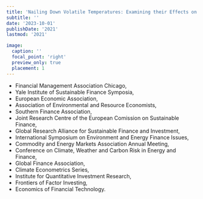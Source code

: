 ```yaml
---
title: 'Nailing Down Volatile Temperatures: Examining their Effects on Stock Prices'
subtitle: ''
date: '2023-10-01'
publishDate: '2021'
lastmod: '2021'

image: 
  caption: ''
  focal_point: 'right'
  preview_only: true
  placement: 1
---
```

- Financial Management Association Chicago,
- Yale Institute of Sustainable Finance Symposia,
- European Economic Association,
- Association of Environmental and Resource Economists,
- Southern Finance Association,
- Joint Research Centre of the European Comission on Sustainable Finance,
- Global Research Alliance for Sustainable Finance and Investment,
- International Symposium on Environment and Energy Finance Issues,
- Commodity and Energy Markets Association Annual Meeting,
- Conference on Climate, Weather and Carbon Risk in Energy and Finance,
- Global Finance Association,
- Climate Econometrics Series,
- Institute for Quantitative Investment Research,
- Frontiers of Factor Investing,
- Economics of Financial Technology.
